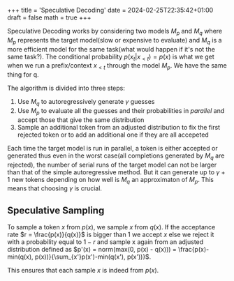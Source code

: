 +++
title = 'Speculative Decoding'
date = 2024-02-25T22:35:42+01:00
draft = false
math = true
+++

Speculative Decoding works by considering two models $M_p$ and $M_q$ where $M_p$ represents the target model(slow or expensive to evaluate) and $M_q$ is a more efficient model for the same task(what would happen if it's not the same task?). The conditional probability $p(x_t|x_{<t}) = p(x)$ is what we get when we run a prefix/context $x_{<t}$ through the model $M_p$. We have the same thing for q.


The algorithm is divided into three steps:


1.   Use $M_q$ to autoregressively generate $\gamma$ guesses
2.   Use $M_p$ to evaluate all the guesses and their probabilities in *parallel* and accept those that give the same distribution
3.   Sample an additional token from an adjusted distribution to fix the first rejected token or to add an additional one if they are all accepeted

Each time the target model is run in parallel, a token is either accepted or generated thus even in the worst case(all completions generated by $M_q$ are rejected), the number of serial runs of the target model can not be larger than that of the simple autoregressive method. But it can generate up to $\gamma + 1$ new tokens depending on how well is $M_q$ an approximaton of $M_p$. This means that choosing $\gamma$ is crucial.

## Speculative Sampling

To sample a token $x$ from $p(x)$, we sample $x$ from $q(x)$. If the acceptance rate $r = \frac{p(x)}{q(x)}$ is bigger than 1 we accept $x$ else we reject it with a probability equal to $1 - r$ and sample x again from an adjusted distribution defined as $p'(x) = norm(max(0, p(x) - q(x))) = \frac{p(x)-min(q(x), p(x))}{\sum_{x'}p(x')-min(q(x'), p(x'))}$.

This ensures that each sample $x$ is indeed from $p(x)$.